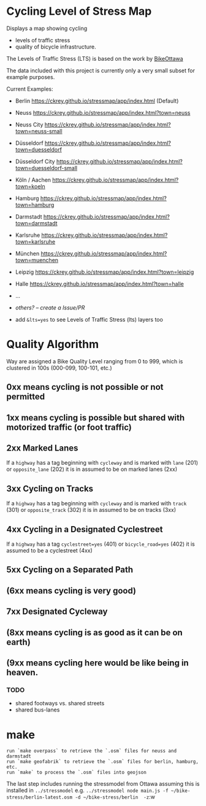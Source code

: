# Cycling Level of Stress Map

Displays a map showing cycling
- levels of traffic stress
- quality of bicycle infrastructure.

The Levels of Traffic Stress (LTS) is based on the work by
[BikeOttawa](https://github.com/BikeOttawa/stressmodel)

The data included with this project is currently only a very small subset for example purposes.

Current Examples:
* Berlin https://ckrey.github.io/stressmap/app/index.html (Default)
* Neuss https://ckrey.github.io/stressmap/app/index.html?town=neuss
* Neuss City https://ckrey.github.io/stressmap/app/index.html?town=neuss-small
* Düsseldorf https://ckrey.github.io/stressmap/app/index.html?town=duesseldorf
* Düsseldorf City  https://ckrey.github.io/stressmap/app/index.html?town=duesseldorf-small
* Köln / Aachen https://ckrey.github.io/stressmap/app/index.html?town=koeln
* Hamburg https://ckrey.github.io/stressmap/app/index.html?town=hamburg
* Darmstadt https://ckrey.github.io/stressmap/app/index.html?town=darmstadt
* Karlsruhe https://ckrey.github.io/stressmap/app/index.html?town=karlsruhe
* München https://ckrey.github.io/stressmap/app/index.html?town=muenchen
* Leipzig https://ckrey.github.io/stressmap/app/index.html?town=leipzig
* Halle https://ckrey.github.io/stressmap/app/index.html?town=halle
* ...
* _others? – create a Issue/PR_

* add `&lts=yes` to see Levels of Traffic Stress (lts) layers too

# Quality Algorithm

Way are assigned a Bike Quality Level ranging from 0 to 999, which is clustered in 100s (000-099, 100-101, etc.)

## 0xx means cycling is not possible or not permitted
## 1xx means cycling is possible but shared with motorized traffic (or foot traffic)
## 2xx Marked Lanes
If a `highway` has a tag beginning with `cycleway` and is marked with `lane` (201) or `opposite_lane` (202) it is
in assumed to be on marked lanes (2xx)
## 3xx Cycling on Tracks
If a `highway` has a tag beginning with `cycleway` and is marked with `track` (301) or `opposite_track` (302) it is
in assumed to be on tracks (3xx)
## 4xx Cycling in a Designated Cyclestreet
If a `highway` has a tag `cyclestreet=yes` (401) or `bicycle_road=yes` (402) it is assumed to be a cyclestreet (4xx)
## 5xx Cycling on a Separated Path
## (6xx means cycling is very good)
## 7xx Designated Cycleway

## (8xx means cycling is as good as it can be on earth)
## (9xx means cycling here would be like being in heaven.

### TODO
- shared footways vs. shared streets
- shared bus-lanes


# make
	run `make overpass` to retrieve the `.osm` files for neuss and darmstadt
	run `make geofabrik` to retrieve the `.osm` files for berlin, hamburg, etc.
	run `make` to process the `.osm` files into geojson

The last step includes running the stressmodel from Ottawa assuming this is installed in `../stressmodel`
e.g. `../stressmodel node main.js -f ~/bike-stress/berlin-latest.osm -d ~/bike-stress/berlin  -z`:w

